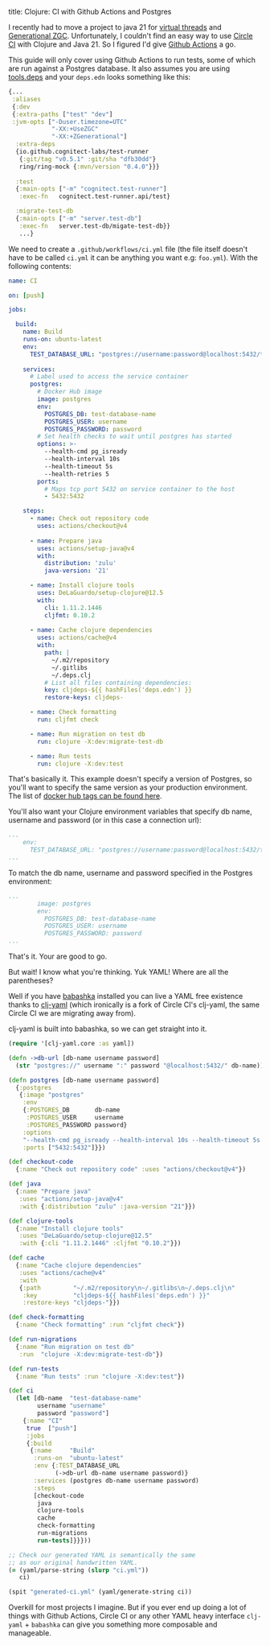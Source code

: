 title: Clojure: CI with Github Actions and Postgres

I recently had to move a project to java 21 for [virtual threads](https://openjdk.org/jeps/444) and [Generational ZGC](https://openjdk.org/jeps/439). Unfortunately, I couldn't find an easy way to use [Circle CI](https://circleci.com/) with Clojure and Java 21. So I figured I'd give [Github Actions](https://github.com/features/actions) a go.

This guide will only cover using Github Actions to run tests, some of which are run against a Postgres database. It also assumes you are using [tools.deps](https://clojure.org/guides/deps_and_cli) and your `deps.edn` looks something like this:

```clojure
{...
 :aliases
 {:dev
 {:extra-paths ["test" "dev"]
 :jvm-opts ["-Duser.timezone=UTC"
            "-XX:+UseZGC"
            "-XX:+ZGenerational"]
  :extra-deps
  {io.github.cognitect-labs/test-runner
   {:git/tag "v0.5.1" :git/sha "dfb30dd"}
   ring/ring-mock {:mvn/version "0.4.0"}}}
  
  :test 
  {:main-opts ["-m" "cognitect.test-runner"]
   :exec-fn   cognitect.test-runner.api/test}

  :migrate-test-db 
  {:main-opts ["-m" "server.test-db"]
   :exec-fn   server.test-db/migate-test-db}}
   ...}
```

We need to create a `.github/workflows/ci.yml` file (the file itself doesn't have to be called `ci.yml` it can be anything you want e.g: `foo.yml`). With the following contents:

```yaml
name: CI

on: [push]

jobs:

  build:
    name: Build
    runs-on: ubuntu-latest
    env:
      TEST_DATABASE_URL: "postgres://username:password@localhost:5432/test-database-name"
      
    services:
      # Label used to access the service container
      postgres:
        # Docker Hub image
        image: postgres
        env:
          POSTGRES_DB: test-database-name
          POSTGRES_USER: username
          POSTGRES_PASSWORD: password
        # Set health checks to wait until postgres has started
        options: >-
          --health-cmd pg_isready
          --health-interval 10s
          --health-timeout 5s
          --health-retries 5
        ports:
          # Maps tcp port 5432 on service container to the host
          - 5432:5432

    steps:
      - name: Check out repository code
        uses: actions/checkout@v4
        
      - name: Prepare java
        uses: actions/setup-java@v4
        with:
          distribution: 'zulu'
          java-version: '21'

      - name: Install clojure tools
        uses: DeLaGuardo/setup-clojure@12.5
        with:
          cli: 1.11.2.1446
          cljfmt: 0.10.2
          
      - name: Cache clojure dependencies
        uses: actions/cache@v4
        with:
          path: |
            ~/.m2/repository
            ~/.gitlibs
            ~/.deps.clj
          # List all files containing dependencies:
          key: cljdeps-${{ hashFiles('deps.edn') }}
          restore-keys: cljdeps-

      - name: Check formatting
        run: cljfmt check

      - name: Run migration on test db
        run: clojure -X:dev:migrate-test-db

      - name: Run tests
        run: clojure -X:dev:test
```

That's basically it. This example doesn't specify a version of Postgres, so you'll want to specify the same version as your production environment. The list of  [docker hub tags can be found here](https://hub.docker.com/_/postgres).

You'll also want your Clojure environment variables that specify db name, username and password (or in this case a connection url):

```yaml
...
    env:
      TEST_DATABASE_URL: "postgres://username:password@localhost:5432/test-database-name"
...
```

To match the db name, username and password specified in the Postgres environment:

```yaml
...
        image: postgres
        env:
          POSTGRES_DB: test-database-name
          POSTGRES_USER: username
          POSTGRES_PASSWORD: password
...
```

That's it. Your are good to go.

But wait! I know what you're thinking. Yuk YAML! Where are all the parentheses?

Well if you have [babashka](https://github.com/babashka/babashka) installed you can live a YAML free existence thanks to [clj-yaml](https://github.com/clj-commons/clj-yaml) (which ironically is a fork of Circle CI's clj-yaml, the same Circle CI we are migrating away from).

clj-yaml is built into babashka, so we can get straight into it.

```clojure
(require '[clj-yaml.core :as yaml])

(defn ->db-url [db-name username password]
  (str "postgres://" username ":" password "@localhost:5432/" db-name))

(defn postgres [db-name username password]
  {:postgres
   {:image "postgres"
    :env
    {:POSTGRES_DB       db-name
     :POSTGRES_USER     username
     :POSTGRES_PASSWORD password}
    :options
    "--health-cmd pg_isready --health-interval 10s --health-timeout 5s --health-retries 5"
    :ports ["5432:5432"]}})

(def checkout-code
  {:name "Check out repository code" :uses "actions/checkout@v4"})

(def java
  {:name "Prepare java"
   :uses "actions/setup-java@v4"
   :with {:distribution "zulu" :java-version "21"}})

(def clojure-tools
  {:name "Install clojure tools"
   :uses "DeLaGuardo/setup-clojure@12.5"
   :with {:cli "1.11.2.1446" :cljfmt "0.10.2"}})

(def cache
  {:name "Cache clojure dependencies"
   :uses "actions/cache@v4"
   :with
   {:path         "~/.m2/repository\n~/.gitlibs\n~/.deps.clj\n"
    :key          "cljdeps-${{ hashFiles('deps.edn') }}"
    :restore-keys "cljdeps-"}})

(def check-formatting
  {:name "Check formatting" :run "cljfmt check"})

(def run-migrations
  {:name "Run migration on test db"
   :run  "clojure -X:dev:migrate-test-db"})

(def run-tests
  {:name "Run tests" :run "clojure -X:dev:test"})

(def ci
  (let [db-name  "test-database-name"
        username "username"
        password "password"]
    {:name "CI"
     true  ["push"]
     :jobs
     {:build
      {:name     "Build"
       :runs-on  "ubuntu-latest"
       :env {:TEST_DATABASE_URL
             (->db-url db-name username password)}
       :services (postgres db-name username password)
       :steps
       [checkout-code
        java
        clojure-tools
        cache
        check-formatting
        run-migrations
        run-tests]}}}))

;; Check our generated YAML is semantically the same
;; as our original handwritten YAML. 
(= (yaml/parse-string (slurp "ci.yml"))
   ci)

(spit "generated-ci.yml" (yaml/generate-string ci))
```

Overkill for most projects I imagine. But if you ever end up doing a lot of things with Github Actions, Circle CI or any other YAML heavy interface `clj-yaml` + `babashka` can give you something more composable and manageable. 


